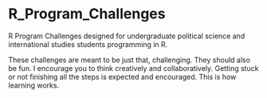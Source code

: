 # R_Program_Challenges
R Program Challenges designed for undergraduate political science and international studies students programming in R.

These challenges are meant to be just that, challenging. They should also be fun. I encourage you to think creatively and collaboratively. Getting stuck or not finishing all the steps is expected and encouraged. This is how learning works.
